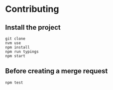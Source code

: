 # Contributing
## Install the project

```
git clone
nvm use
npm install
npm run typings
npm start
```

## Before creating a merge request
```
npm test
```
